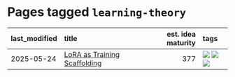 # Pages tagged `learning-theory`

|last_modified|title|est. idea maturity|tags
|:---|:---|---:|:---|
|2025-05-24|[LoRA as Training Scaffolding](../lora-scaffolding.md)|377|[![](https://img.shields.io/badge/tag-experimental-4072a1)](../tags/experimental.md) [![](https://img.shields.io/badge/tag-learning-theory-fe6d78)](../tags/learning-theory.md) [![](https://img.shields.io/badge/tag-training-dynamics-4377c4)](../tags/training-dynamics.md)|